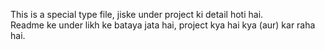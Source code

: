 This is a special type file, jiske under project ki detail hoti hai. 
<br>
Readme ke under likh ke bataya jata hai, project kya hai kya (aur) kar raha hai.
<!-- (aur) is write locally in our laptop. so current status shows modified,  -->